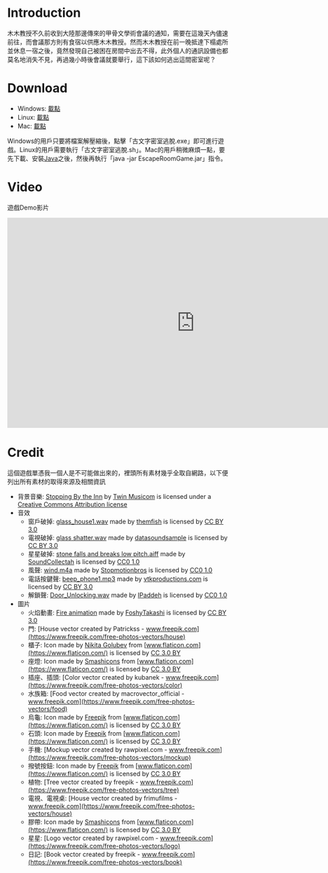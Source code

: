 # Introduction
木木教授不久前收到大陸那邊傳來的甲骨文學術會議的通知，需要在這幾天內儘速前往，而會議那方則有食宿以供應木木教授。然而木木教授在前一晚抵達下榻處所並休息一宿之後，竟然發現自己被困在房間中出去不得，此外個人的通訊設備也都莫名地消失不見，再過幾小時後會議就要舉行，這下該如何逃出這間密室呢？

# Download
- Windows: [載點](https://github.com/gotchamana/EscapeRoomGame/releases/download/v1.0/Windows.zip)
- Linux: [載點](https://github.com/gotchamana/EscapeRoomGame/releases/download/v1.0/Linux.zip)
- Mac: [載點](https://github.com/gotchamana/EscapeRoomGame/releases/download/v1.0/Mac.zip)

Windows的用戶只要將檔案解壓縮後，點擊「古文字密室逃脫.exe」即可進行遊戲。Linux的用戶需要執行「古文字密室逃脫.sh」。Mac的用戶稍微麻煩一點，要先下載、安裝[Java](https://www.java.com/zh_TW/)之後，然後再執行「java -jar EscapeRoomGame.jar」指令。

# Video
遊戲Demo影片
<div class="video-container"><iframe width="853" height="480" src="https://www.youtube.com/embed/sD5sO0TCWYM" frameborder="0" allow="accelerometer; autoplay; encrypted-media; gyroscope; picture-in-picture" allowfullscreen></iframe></div>

# Credit
這個遊戲單憑我一個人是不可能做出來的，裡頭所有素材幾乎全取自網路，以下便列出所有素材的取得來源及相關資訊
- 背景音樂: [Stopping By the Inn](http://www.twinmusicom.org/song/298/stopping-by-the-inn) by [Twin Musicom](http://www.twinmusicom.org) is licensed under a [Creative Commons Attribution license](https://creativecommons.org/licenses/by/4.0/)
- 音效
   - 窗戶破掉: [glass_house1.wav](https://freesound.org/people/themfish/sounds/34201/) made by [themfish](https://freesound.org/people/themfish/) is licensed by [CC BY 3.0](https://creativecommons.org/licenses/by/3.0/)
   - 電視破掉: [glass shatter.wav](https://freesound.org/people/datasoundsample/sounds/41348/) made by [datasoundsample](https://freesound.org/people/datasoundsample/) is licensed by [CC BY 3.0](https://creativecommons.org/licenses/by/3.0/)
   - 星星破掉: [stone falls and breaks low pitch.aiff](https://freesound.org/people/SoundCollectah/sounds/109360/) made by [SoundCollectah](https://freesound.org/people/SoundCollectah/) is licensed by [CC0 1.0](https://creativecommons.org/publicdomain/zero/1.0/)
   - 風聲: [wind.m4a](https://freesound.org/people/Stopmotionbros/sounds/438991/) made by [Stopmotionbros](https://freesound.org/people/Stopmotionbros/) is licensed by [CC0 1.0](https://creativecommons.org/publicdomain/zero/1.0/)
   - 電話按鍵聲: [beep_phone1.mp3](https://freesound.org/people/vtkproductions.com/sounds/64085/) made by [vtkproductions.com](https://freesound.org/people/vtkproductions.com/) is licensed by [CC BY 3.0](https://creativecommons.org/licenses/by/3.0/)
   - 解鎖聲: [Door_Unlocking.wav](https://freesound.org/people/IPaddeh/sounds/422852/) made by [IPaddeh](https://freesound.org/people/IPaddeh/) is licensed by [CC0 1.0](https://creativecommons.org/publicdomain/zero/1.0/)
- 圖片
   - 火焰動畫: [Fire animation](https://opengameart.org/content/9-frame-fire-animation-16x-32x-64x) made by [FoshyTakashi](https://opengameart.org/users/foshytakashi) is licensed by [CC BY 3.0](https://creativecommons.org/licenses/by/3.0/deed.en)
   - 門: [House vector created by Patrickss - www.freepik.com](https://www.freepik.com/free-photos-vectors/house)
   - 櫃子: Icon made by [Nikita Golubev](https://www.flaticon.com/authors/nikita-golubev) from [www.flaticon.com](https://www.flaticon.com/) is licensed by [CC 3.0 BY](http://creativecommons.org/licenses/by/3.0/)
   - 座燈: Icon made by [Smashicons](https://www.flaticon.com/authors/smashicons) from [www.flaticon.com](https://www.flaticon.com/) is licensed by [CC 3.0 BY](http://creativecommons.org/licenses/by/3.0/)
   - 插座、插頭: [Color vector created by kubanek - www.freepik.com](https://www.freepik.com/free-photos-vectors/color)
   - 水族箱: [Food vector created by macrovector_official - www.freepik.com](https://www.freepik.com/free-photos-vectors/food)
   - 烏龜: Icon made by [Freepik](https://www.freepik.com/) from [www.flaticon.com](https://www.flaticon.com/) is licensed by [CC 3.0 BY](http://creativecommons.org/licenses/by/3.0/)
   - 石頭: Icon made by [Freepik](https://www.freepik.com/) from [www.flaticon.com](https://www.flaticon.com/) is licensed by [CC 3.0 BY](http://creativecommons.org/licenses/by/3.0/)
   - 手機: [Mockup vector created by rawpixel.com - www.freepik.com](https://www.freepik.com/free-photos-vectors/mockup)
   - 撥號按鈕: Icon made by [Freepik](https://www.freepik.com/) from [www.flaticon.com](https://www.flaticon.com/) is licensed by [CC 3.0 BY](http://creativecommons.org/licenses/by/3.0/)
   - 植物: [Tree vector created by freepik - www.freepik.com](https://www.freepik.com/free-photos-vectors/tree)
   - 電視、電視桌: [House vector created by frimufilms - www.freepik.com](https://www.freepik.com/free-photos-vectors/house)
   - 膠帶: Icon made by [Smashicons](https://www.flaticon.com/authors/smashicons) from [www.flaticon.com](https://www.flaticon.com/) is licensed by [CC 3.0 BY](http://creativecommons.org/licenses/by/3.0/)
   - 星星: [Logo vector created by rawpixel.com - www.freepik.com](https://www.freepik.com/free-photos-vectors/logo)
   - 日記: [Book vector created by freepik - www.freepik.com](https://www.freepik.com/free-photos-vectors/book)
